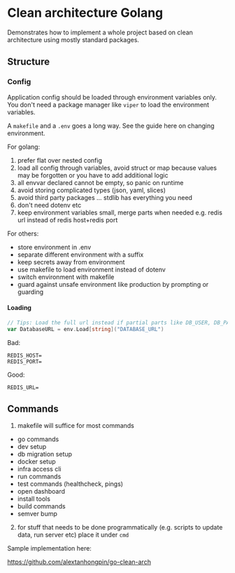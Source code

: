 # Clean architecture Golang

Demonstrates how to implement a whole project based on clean architecture using mostly standard packages.

## Structure

### Config

Application config should be loaded through environment variables only. You don't need a package manager like `viper` to load the environment variables.

A `makefile` and a `.env` goes a long way. See the guide here on changing environment.

For golang:
1. prefer flat over nested config
2. load all config through variables, avoid struct or map because values may be forgotten or you have to add additional logic
3. all envvar declared cannot be empty, so panic on runtime
4. avoid storing complicated types (json, yaml, slices)
5. avoid third party packages ... stdlib has everything you need
6. don't need dotenv etc
7. keep environment variables small, merge parts when needed e.g. redis url instead of redis host+redis port


For others:
- store environment in .env
- separate different environment with a suffix
- keep secrets away from environment
- use makefile to load environment instead of dotenv
- switch environment with makefile
- guard against unsafe environment like production by prompting or guarding


#### Loading

```go
// Tips: Load the full url instead if partial parts like DB_USER, DB_PASS... to reduce nunber of environment variables.
var DatabaseURL = env.Load[string]("DATABASE_URL")
```

Bad:
```
REDIS_HOST=
REDIS_PORT=
```

Good:
```
REDIS_URL=
```

## Commands

1. makefile will suffice for most commands
  - go commands
  - dev setup
  - db migration setup
  - docker setup
  - infra access cli
  - run commands
  - test commands (healthcheck, pings)
  - open dashboard
  - install tools
  - build commands
  - semver bump
2. for stuff that needs to be done programmatically (e.g. scripts to update data, run server etc) place it under `cmd`



Sample implementation here:

https://github.com/alextanhongpin/go-clean-arch
